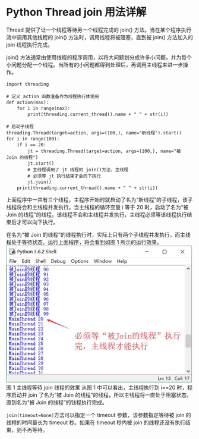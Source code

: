 # Python Thread join 用法详解

Thread 提供了让一个线程等待另一个线程完成的 join() 方法。当在某个程序执行流中调用其他线程的 join() 方法时，调用线程将被阻塞，直到被 join() 方法加入的 join 线程执行完成。

join() 方法通常由使用线程的程序调用，以将大问题划分成许多小问题，并为每个小问题分配一个线程。当所有的小问题都得到处理后，再调用主线程来进一步操作。

```
import threading

# 定义 action 函数准备作为线程执行体使用
def action(max):
    for i in range(max):
        print(threading.current_thread().name + " " + str(i))

# 启动子线程
threading.Thread(target=action, args=(100,), name="新线程").start()
for i in range(100):
    if i == 20:
        jt = threading.Thread(target=action, args=(100,), name="被 Join 的线程")
        jt.start()
        # 主线程调用了 jt 线程的 join()方法，主线程
        # 必须等 jt 执行结束才会向下执行
        jt.join()
    print(threading.current_thread().name + " " + str(i))
```

上面程序中一共有三个线程，主程序开始时就启动了名为“新线程”的子线程，该子线程将会和主线程并发执行。当主线程的循环变量 i 等于 20 时，启动了名为“被 Join 的线程”的线程，该线程不会和主线程并发执行，主线程必须等该线程执行结束后才可以向下执行。

在名为“被 Join 的线程”的线程执行时，实际上只有两个子线程并发执行，而主线程处于等待状态。运行上面程序，将会看到如图 1 所示的运行效果。
![](img/677cfddb4413fc45c66678fb7a55eb98.jpg)
图 1 主线程等待 join 线程的效果
从图 1 中可以看出，主线程执行到 i==20 时，程序启动并 join 了名为“被 Join 的线程”的线程，所以主线程将一直处于阻塞状态，直到名为“被 Join 的线程”的钱程执行完成。

`join(timeout=None)`方法可以指定一个 timeout 参数，该参数指定等待被 join 的线程的时间最长为 timeout 秒。如果在 timeout 秒内被 join 的线程还没有执行结束，则不再等待。